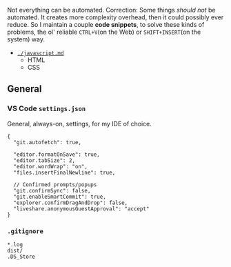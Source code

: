 Not everything can be automated. Correction: Some things _should not_ be automated. It creates more complexity overhead, then it could possibly ever reduce. So I maintain a couple **code snippets**, to solve these kinds of problems, the ol' reliable `CTRL+V`(on the Web) or `SHIFT+INSERT`(on the system) way.

- [`./javascript.md`](./javascript.md)
  - HTML
  - CSS

## General

### VS Code `settings.json`

General, always-on, settings, for my IDE of choice.

```jsonc
{
  "git.autofetch": true,

  "editor.formatOnSave": true,
  "editor.tabSize": 2,
  "editor.wordWrap": "on",
  "files.insertFinalNewline": true,

  // Confirmed prompts/popups
  "git.confirmSync": false,
  "git.enableSmartCommit": true,
  "explorer.confirmDragAndDrop": false,
  "liveshare.anonymousGuestApproval": "accept"
}
```

### `.gitignore`

```ignore
*.log
dist/
.DS_Store
```
